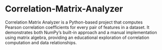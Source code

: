 # Correlation-Matrix-Analyzer
Correlation Matrix Analyzer is a Python-based project that computes Pearson correlation coefficients for every pair of features in a dataset. It demonstrates both NumPy’s built-in approach and a manual implementation using matrix algebra, providing an educational exploration of correlation computation and data relationships.
